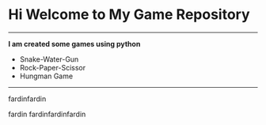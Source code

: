 # Hi Welcome to My Game Repository
***

**I am created some games using python**
- Snake-Water-Gun
- Rock-Paper-Scissor
- Hungman Game
---

fardinfardin

fardin
fardinfardinfardin


